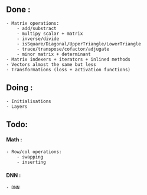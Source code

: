 ## Done :

	- Matrix operations:
		- add/substract
		- multipy scalar + matrix
		- inverse/divide
		- isSquare/Diagonal/UpperTriangle/LowerTriangle
		- trace/transpose/cofactor/adjugate
		- minor matrix + determinant
	- Matrix indexers + iterators + inlined methods
	- Vectors almost the same but less
	- Transformations (loss + activation functions)

## Doing :

	- Initialisations
	- Layers

## Todo:

#### Math :

	- Row/col operations:
		- swapping
		- inserting

#### DNN :
	
	- DNN